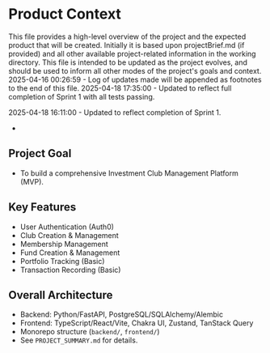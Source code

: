 # Product Context

This file provides a high-level overview of the project and the expected product that will be created. Initially it is based upon projectBrief.md (if provided) and all other available project-related information in the working directory. This file is intended to be updated as the project evolves, and should be used to inform all other modes of the project's goals and context.
2025-04-16 00:26:59 - Log of updates made will be appended as footnotes to the end of this file.
2025-04-18 17:35:00 - Updated to reflect full completion of Sprint 1 with all tests passing.

2025-04-18 16:11:00 - Updated to reflect completion of Sprint 1.

*

## Project Goal

*   To build a comprehensive Investment Club Management Platform (MVP).

## Key Features

*   User Authentication (Auth0)
*   Club Creation & Management
*   Membership Management
*   Fund Creation & Management
*   Portfolio Tracking (Basic)
*   Transaction Recording (Basic)

## Overall Architecture

*   Backend: Python/FastAPI, PostgreSQL/SQLAlchemy/Alembic
*   Frontend: TypeScript/React/Vite, Chakra UI, Zustand, TanStack Query
*   Monorepo structure (`backend/`, `frontend/`)
*   See `PROJECT_SUMMARY.md` for details.